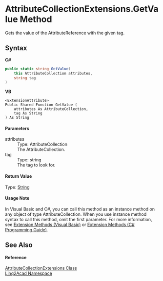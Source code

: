 # AttributeCollectionExtensions.GetValue Method 
 

Gets the value of the AttributeReference with the given tag.

## Syntax

**C#**<br />
``` C#
public static string GetValue(
	this AttributeCollection attributes,
	string tag
)
```

**VB**<br />
``` VB
<ExtensionAttribute>
Public Shared Function GetValue ( 
	attributes As AttributeCollection,
	tag As String
) As String
```


#### Parameters
<dl><dt>attributes</dt><dd>Type: AttributeCollection<br />The AttributeCollection.</dd><dt>tag</dt><dd>Type: string<br />The tag to look for.</dd></dl>

#### Return Value
Type: <a href="https://docs.microsoft.com/dotnet/api/system.string" target="_blank" rel="noopener noreferrer">String</a>

#### Usage Note
In Visual Basic and C#, you can call this method as an instance method on any object of type AttributeCollection. When you use instance method syntax to call this method, omit the first parameter. For more information, see <a href="https://docs.microsoft.com/dotnet/visual-basic/programming-guide/language-features/procedures/extension-methods" target="_blank" rel="noopener noreferrer">Extension Methods (Visual Basic)</a> or <a href="https://docs.microsoft.com/dotnet/csharp/programming-guide/classes-and-structs/extension-methods" target="_blank" rel="noopener noreferrer">Extension Methods (C# Programming Guide)</a>.

## See Also


#### Reference
<a href="T_Linq2Acad_AttributeCollectionExtensions.md">AttributeCollectionExtensions Class</a><br /><a href="N_Linq2Acad.md">Linq2Acad Namespace</a><br />
